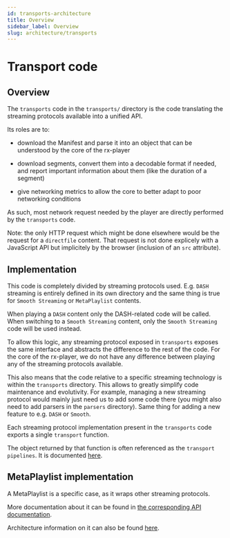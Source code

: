```yaml
---
id: transports-architecture
title: Overview
sidebar_label: Overview
slug: architecture/transports
---
```


# Transport code

## Overview

The `transports` code in the `transports/` directory is the code translating
the streaming protocols available into a unified API.

Its roles are to:

- download the Manifest and parse it into an object that can be understood
  by the core of the rx-player

- download segments, convert them into a decodable format if needed, and
  report important information about them (like the duration of a segment)

- give networking metrics to allow the core to better adapt to poor networking
  conditions

As such, most network request needed by the player are directly performed by
the `transports` code.

Note: the only HTTP request which might be done elsewhere would be the request
for a `directfile` content. That request is not done explicely with a JavaScript
API but implicitely by the browser (inclusion of an `src` attribute).

## Implementation

This code is completely divided by streaming protocols used.
E.g. `DASH` streaming is entirely defined in its own directory and the same
thing is true for `Smooth Streaming` or `MetaPlaylist` contents.

When playing a `DASH` content only the DASH-related code will be called. When
switching to a `Smooth Streaming` content, only the `Smooth Streaming` code
will be used instead.

To allow this logic, any streaming protocol exposed in `transports` exposes
the same interface and abstracts the difference to the rest of the code.
For the core of the rx-player, we do not have any difference between playing
any of the streaming protocols available.

This also means that the code relative to a specific streaming technology is
within the `transports` directory.
This allows to greatly simplify code maintenance and evolutivity. For example,
managing a new streaming protocol would mainly just need us to add some code
there (you might also need to add parsers in the `parsers` directory). Same
thing for adding a new feature to e.g. `DASH` or `Smooth`.

Each streaming protocol implementation present in the `transports` code exports
a single `transport` function.

The object returned by that function is often referenced as the `transport pipelines`. It is documented [here](./pipeline.md).

## MetaPlaylist implementation

A MetaPlaylist is a specific case, as it wraps other streaming protocols.

More documentation about it can be found in [the corresponding API
documentation](../api/metaplaylist.md).

Architecture information on it can also be found [here](./metaplaylist.md).
